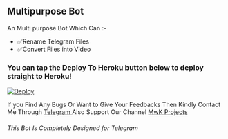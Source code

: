 ## Multipurpose Bot 

An Multi purpose Bot Which Can :-
* ✅Rename Telegram Files 
* ✅Convert Files into Video


### You can tap the Deploy To Heroku button below to deploy straight to Heroku!

[![Deploy](https://www.herokucdn.com/deploy/button.svg)](https://heroku.com/deploy?template=https://github.com/shamilhabeebnelli/renameXconverter)

If you Find Any Bugs Or Want to Give Your Feedbacks Then Kindly Contact Me Through [Telegram ](https://telegram.dog/shamilnelli) 
Also Support Our Channel [MwK Projects](https://telegram.dog/MwKLinks) 

###### This Bot Is Completely Designed for Telegram
